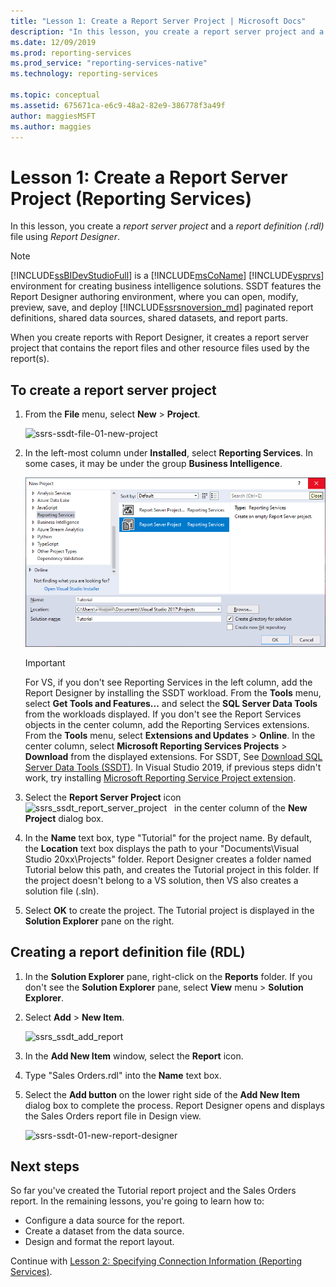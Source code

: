 ```yaml
---
title: "Lesson 1: Create a Report Server Project | Microsoft Docs"
description: "In this lesson, you create a report server project and a report definition (.rdl) file using Report Designer."
ms.date: 12/09/2019
ms.prod: reporting-services
ms.prod_service: "reporting-services-native"
ms.technology: reporting-services

ms.topic: conceptual
ms.assetid: 675671ca-e6c9-48a2-82e9-386778f3a49f
author: maggiesMSFT
ms.author: maggies
---
```

# Lesson 1: Create a Report Server Project (Reporting Services)

In this lesson, you create a *report server project* and a *report definition (.rdl)* file using *Report Designer*.

> [!NOTE]
> [!INCLUDE[ssBIDevStudioFull](../includes/ssbidevstudiofull-md.md)] is a [!INCLUDE[msCoName](../includes/msconame-md.md)] [!INCLUDE[vsprvs](../includes/vsprvs-md.md)] environment for creating business intelligence solutions. SSDT features the Report Designer authoring environment, where you can open, modify, preview, save, and deploy [!INCLUDE[ssrsnoversion_md](../includes/ssrsnoversion-md.md)] paginated report definitions, shared data sources, shared datasets, and report parts.

When you create reports with Report Designer, it creates a report server project that contains the report files and other resource files used by the report(s).

## To create a report server project
  
1. From the **File** menu, select **New** > **Project**.  

    ![ssrs-ssdt-file-01-new-project](../reporting-services/media/ssrs-ssdt-file-01-new-project.png)
  
2. In the left-most column under **Installed**, select **Reporting Services**. In some cases, it may be under the group **Business Intelligence**.

    ![select-report-server-project-template](../reporting-services/media/lesson-1-creating-a-report-server-project-reporting-services/select-report-server-project-template.png)

    > [!IMPORTANT]
    > For VS, if you don't see Reporting Services in the left column, add the Report Designer by installing the SSDT workload. From the **Tools** menu, select **Get Tools and Features...** and select the **SQL Server Data Tools** from the workloads displayed. If you don't see the Report Services objects in the center column, add the Reporting Services extensions. From the **Tools** menu, select **Extensions and Updates** > **Online**. In the center column, select **Microsoft Reporting Services Projects** > **Download** from the displayed extensions. For SSDT, See [Download SQL Server Data Tools (SSDT)](../ssdt/download-sql-server-data-tools-ssdt.md). In Visual Studio 2019, if previous steps didn't work, try installing [Microsoft Reporting Service Project extension](https://marketplace.visualstudio.com/items?itemName=ProBITools.MicrosoftReportProjectsforVisualStudio).


3. Select the **Report Server Project** icon &nbsp;&nbsp;![ssrs_ssdt_report_server_project](media/ssrs-ssdt-report-server-project.png) &nbsp;&nbsp;in the center column of the **New Project** dialog box.

4. In the **Name** text box, type "Tutorial" for the project name. By default, the **Location** text box displays the path to your "Documents\Visual Studio 20xx\Projects\" folder. Report Designer creates a folder named Tutorial below this path, and creates the Tutorial project in this folder. If the project doesn't belong to a VS solution, then VS also creates a solution file (.sln).

5. Select **OK** to create the project. The Tutorial project is displayed in the **Solution Explorer** pane on the right.
  
## Creating a report definition file (RDL)  
  
1. In the **Solution Explorer** pane, right-click on the **Reports** folder. If you don't see the **Solution Explorer** pane, select **View** menu > **Solution Explorer**.

2. Select **Add** > **New Item**.

    ![ssrs_ssdt_add_report](../reporting-services/media/ssrs-ssdt-add-report.png)

3. In the **Add New Item** window, select the **Report** icon.

4. Type "Sales Orders.rdl" into the **Name** text box.

5. Select the **Add button** on the lower right side of the **Add New Item** dialog box to complete the process. Report Designer opens and displays the Sales Orders report file in Design view.

    ![ssrs-ssdt-01-new-report-designer](media/ssrs-ssdt-01-new-report-designer.png)

## Next steps

So far you've created the Tutorial report project and the Sales Orders report. In the remaining lessons, you're going to learn how to:

- Configure a data source for the report.
- Create a dataset from the data source.
- Design and format the report layout.

Continue with [Lesson 2: Specifying Connection Information &#40;Reporting Services&#41;](../reporting-services/lesson-2-specifying-connection-information-reporting-services.md).
